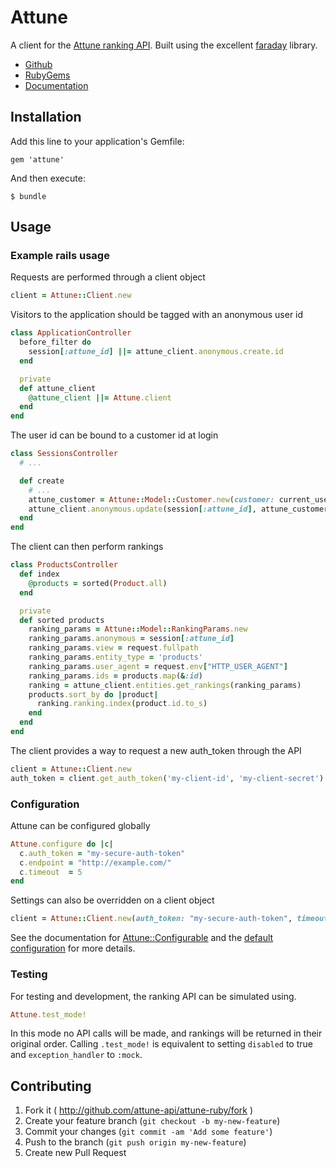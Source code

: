 # Attune

A client for the [Attune ranking API](http://attune.co/). Built using the excellent [faraday](https://github.com/lostisland/faraday) library.

* [Github](https://github.com/attune-api/attune-ruby)
* [RubyGems](https://rubygems.org/gems/attune)
* [Documentation](http://rdoc.info/github/attune-api/attune-ruby)

## Installation

Add this line to your application's Gemfile:

    gem 'attune'

And then execute:

    $ bundle

## Usage

### Example rails usage

Requests are performed through a client object

``` ruby
client = Attune::Client.new
```

Visitors to the application should be tagged with an anonymous user id

``` ruby
class ApplicationController
  before_filter do
    session[:attune_id] ||= attune_client.anonymous.create.id
  end

  private
  def attune_client
    @attune_client ||= Attune.client
  end
end
```

The user id can be bound to a customer id at login

``` ruby
class SessionsController
  # ...

  def create
    # ...
    attune_customer = Attune::Model::Customer.new(customer: current_user.id)
    attune_client.anonymous.update(session[:attune_id], attune_customer)
  end
end
```

The client can then perform rankings

``` ruby
class ProductsController
  def index
    @products = sorted(Product.all)
  end

  private
  def sorted products
    ranking_params = Attune::Model::RankingParams.new
    ranking_params.anonymous = session[:attune_id]
    ranking_params.view = request.fullpath
    ranking_params.entity_type = 'products'
    ranking_params.user_agent = request.env["HTTP_USER_AGENT"]
    ranking_params.ids = products.map(&:id)
    ranking = attune_client.entities.get_rankings(ranking_params)
    products.sort_by do |product|
      ranking.ranking.index(product.id.to_s)
    end
  end
end
```

The client provides a way to request a new auth_token through the API

``` ruby
client = Attune::Client.new
auth_token = client.get_auth_token('my-client-id', 'my-client-secret')
```

### Configuration

Attune can be configured globally

``` ruby
Attune.configure do |c|
  c.auth_token = "my-secure-auth-token"
  c.endpoint = "http://example.com/"
  c.timeout  = 5
end
```

Settings can also be overridden on a client object

``` ruby
client = Attune::Client.new(auth_token: "my-secure-auth-token", timeout: 2)
```

See the documentation for
[Attune::Configurable](http://rdoc.info/github/attune-api/attune-ruby/master/Attune/Configurable)
and the
[default configuration](http://rdoc.info/github/attune-api/attune-ruby/master/Attune/Default)
for more details.

### Testing

For testing and development, the ranking API can be simulated using.

``` ruby
Attune.test_mode!
```

In this mode no API calls will be made, and rankings will be returned in their original order.
Calling `.test_mode!` is equivalent to setting `disabled` to true and `exception_handler` to `:mock`.

## Contributing

1. Fork it ( http://github.com/attune-api/attune-ruby/fork )
2. Create your feature branch (`git checkout -b my-new-feature`)
3. Commit your changes (`git commit -am 'Add some feature'`)
4. Push to the branch (`git push origin my-new-feature`)
5. Create new Pull Request
